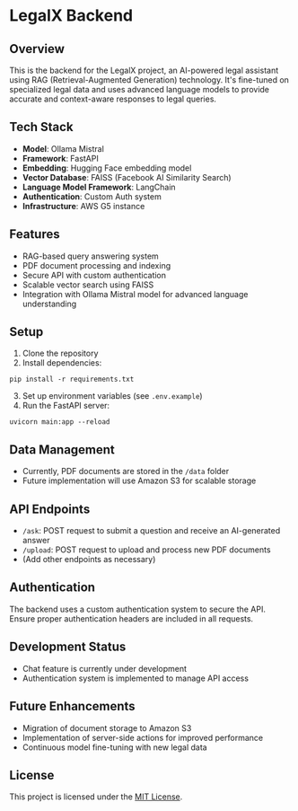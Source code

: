 # LegalX Backend

## Overview

This is the backend for the LegalX project, an AI-powered legal assistant using RAG (Retrieval-Augmented Generation) technology. It's fine-tuned on specialized legal data and uses advanced language models to provide accurate and context-aware responses to legal queries.

## Tech Stack

- **Model**: Ollama Mistral
- **Framework**: FastAPI
- **Embedding**: Hugging Face embedding model
- **Vector Database**: FAISS (Facebook AI Similarity Search)
- **Language Model Framework**: LangChain
- **Authentication**: Custom Auth system
- **Infrastructure**: AWS G5 instance

## Features

- RAG-based query answering system
- PDF document processing and indexing
- Secure API with custom authentication
- Scalable vector search using FAISS
- Integration with Ollama Mistral model for advanced language understanding

## Setup

1. Clone the repository
2. Install dependencies:
```
pip install -r requirements.txt
```
3. Set up environment variables (see `.env.example`)
4. Run the FastAPI server:
```
uvicorn main:app --reload
```

## Data Management

- Currently, PDF documents are stored in the `/data` folder
- Future implementation will use Amazon S3 for scalable storage

## API Endpoints

- `/ask`: POST request to submit a question and receive an AI-generated answer
- `/upload`: POST request to upload and process new PDF documents
- (Add other endpoints as necessary)

## Authentication

The backend uses a custom authentication system to secure the API. Ensure proper authentication headers are included in all requests.

## Development Status

- Chat feature is currently under development
- Authentication system is implemented to manage API access

## Future Enhancements

- Migration of document storage to Amazon S3
- Implementation of server-side actions for improved performance
- Continuous model fine-tuning with new legal data

## License

This project is licensed under the [MIT License](LICENSE).
